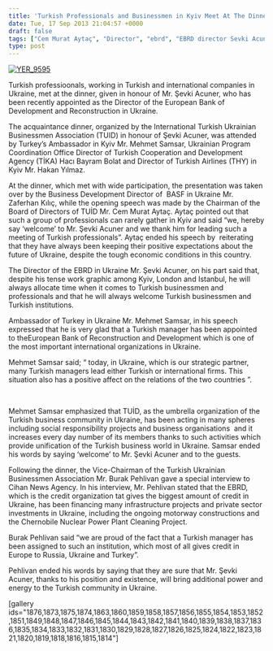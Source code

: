 ```yaml
---
title: 'Turkish Professionals and Businessmen in Kyiv Meet At The Dinner, Organized In Honour Of Sevki Acuner, Director of the EBRD in Ukraine'
date: Tue, 17 Sep 2013 21:04:57 +0000
draft: false
tags: ["Cem Murat Aytaç", "Director", "ebrd", "EBRD director Sevki Acuner", "Mehmet Samsar", "Şevki Acuner", "TUİD", "TUİD (Türk Ukrayna İşadamları Derneği)", "Turkish Businessmen in Ukraine", "Turkish Professionals and Businessmen", "Turkish professionals in Kiev", "Zaferhan Kılıç"]
type: post
---
```


[![YER_9595](http://burakpehlivan.org/wp-content/uploads/2013/09/YER_9595.jpg)](http://burakpehlivan.org/1813/tuid-yeni-ebrd-ukrayna-direktoru-acuner-serefine-yemek-verdi/yer_9595/)

Turkish professioonals, working in Turkish and international companies in Ukraine, met at the dinner, given in honour of Mr. Şevki Acuner, who has been recently appointed as the Director of the European Bank of Development and Reconstruction in Ukraine.

The acquaintance dinner, organized by the International Turkish Ukrainian Businessmen Association (TUID) in honour of Şevki Acuner, was attended by Turkey’s Ambassador in Kyiv Mr. Mehmet Samsar, Ukrainian Program Coordination Office Director of Turkish Cooperation and Development Agency (TİKA) Hacı Bayram Bolat and Director of Turkish Airlines (THY) in Kyiv Mr. Hakan Yılmaz.

At the dinner, which met with wide participation, the presentation was taken over by the Business Development Director of  BASF in Ukraine Mr. Zaferhan Kılıç, while the opening speech was made by the Chairman of the Board of Directors of TUİD Mr. Cem Murat Aytaç. Aytaç pointed out that such a group of professionals can rarely gather in Kyiv and said “we, hereby say ‘welcome’ to Mr. Şevki Acuner and we thank him for leading such a meeting of Turkish professionals”. Aytaç ended his speech by  reiterating that they have always been keeping their positive expectations about the future of Ukraine, despite the tough economic conditions in this country.

The Director of the EBRD in Ukraine Mr. Şevki Acuner, on his part said that, despite his tense work graphic among Kyiv, London and Istanbul, he will always allocate time when it comes to Turkish businessmen and professionals and that he will always welcome Turkish businessmen and Turkish institutions.

Ambassador of Turkey in Ukraine Mr. Mehmet Samsar, in his speech expressed that he is very glad that a Turkish manager has been appointed to theEuropean Bank of Reconstruction and Development which is one of the most important international organizations in Ukraine.

Mehmet Samsar said; “ today, in Ukraine, which is our strategic partner, many Turkish managers lead either Turkish or international firms. This situation also has a positive affect on the relations of the two countries ”.

 

Mehmet Samsar emphasized that TUİD, as the umbrella organization of the Turkish business community in Ukraine, has been acting in many spheres including social responsibility projects and business organisations  and it increases every day number of its members thanks to such activities which provide unification of the Turkish business world in Ukraine. Samsar ended his words by saying ‘welcome’ to Mr. Şevki Acuner and to the guests.

Following the dinner, the Vice-Chairman of the Turkish Ukrainian Businessmen Association Mr. Burak Pehlivan gave a special interview to Cihan News Agency. In his interview, Mr. Pehlivan stated that the EBRD, which is the credit organization tat gives the biggest amount of credit in Ukraine, has been financing many infrastructure projects and private sector investments in Ukraine, including the ongoing motorway constructions and the Chernobile Nuclear Power Plant Cleaning Project.

Burak Pehlivan said “we are proud of the fact that a Turkish manager has been assigned to such an institution, which most of all gives credit in Europe to Russia, Ukraine and Turkey”.

Pehlivan ended his words by saying that they are sure that Mr. Şevki Acuner, thanks to his position and existence, will bring additional power and energy to the Turkish community in Ukraine.

\[gallery ids="1876,1873,1875,1874,1863,1860,1859,1858,1857,1856,1855,1854,1853,1852,1851,1849,1848,1847,1846,1845,1844,1843,1842,1841,1840,1839,1838,1837,1836,1835,1834,1833,1832,1831,1830,1829,1828,1827,1826,1825,1824,1822,1823,1821,1820,1819,1818,1816,1815,1814"\]